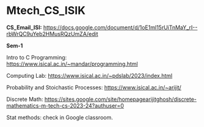 # Mtech_CS_ISIK

**CS_Email_ISI:** https://docs.google.com/document/d/1oE1ml15rUiTnMaY_rI--rbWrQC9uYeb2HMusRQzUmZA/edit

**Sem-1**

Intro to C Programming:
https://www.isical.ac.in/~mandar/programming.html

Computing Lab: https://www.isical.ac.in/~pdslab/2023/index.html

Probability and Stoichastic Processes: https://www.isical.ac.in/~arijit/

Discrete Math:
https://sites.google.com/site/homepagearijitghosh/discrete-mathematics-m-tech-cs-2023-24?authuser=0

Stat methods:
check in Google classroom.